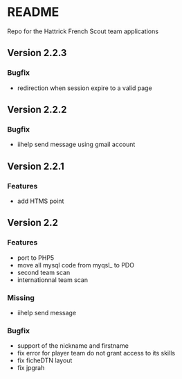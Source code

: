 # README

Repo for the Hattrick French Scout team applications

## Version 2.2.3
### Bugfix
+ redirection when session expire to a valid page

## Version 2.2.2
### Bugfix
+ iihelp send message using gmail account

## Version 2.2.1
### Features
+ add HTMS point

## Version 2.2
### Features
+ port to PHP5
+ move all mysql code from myqsl_ to PDO
+ second team scan
+ internationnal team scan

### Missing
+ iihelp send message
 
### Bugfix
+ support of the nickname and firstname
+ fix error for player team do not grant access to its skills
+ fix ficheDTN layout
+ fix jpgrah
